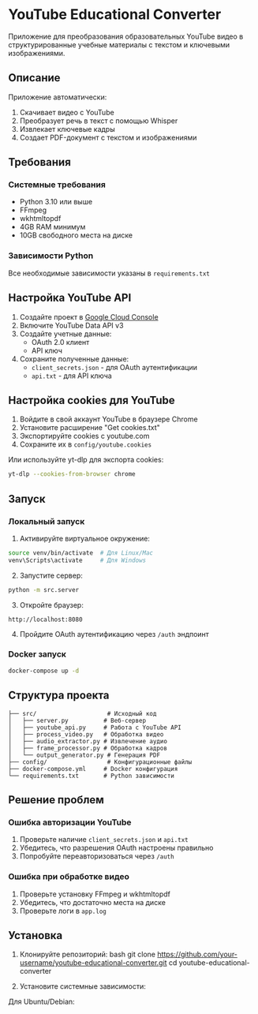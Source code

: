 # YouTube Educational Converter

Приложение для преобразования образовательных YouTube видео в структурированные учебные материалы с текстом и ключевыми изображениями.

## Описание

Приложение автоматически:
1. Скачивает видео с YouTube
2. Преобразует речь в текст с помощью Whisper
3. Извлекает ключевые кадры
4. Создает PDF-документ с текстом и изображениями

## Требования

### Системные требования
- Python 3.10 или выше
- FFmpeg
- wkhtmltopdf
- 4GB RAM минимум
- 10GB свободного места на диске

### Зависимости Python
Все необходимые зависимости указаны в `requirements.txt`

## Настройка YouTube API

1. Создайте проект в [Google Cloud Console](https://console.cloud.google.com/)
2. Включите YouTube Data API v3
3. Создайте учетные данные:
   - OAuth 2.0 клиент
   - API ключ
4. Сохраните полученные данные:
   - `client_secrets.json` - для OAuth аутентификации
   - `api.txt` - для API ключа

## Настройка cookies для YouTube

1. Войдите в свой аккаунт YouTube в браузере Chrome
2. Установите расширение "Get cookies.txt"
3. Экспортируйте cookies с youtube.com
4. Сохраните их в `config/youtube.cookies`

Или используйте yt-dlp для экспорта cookies:
```bash
yt-dlp --cookies-from-browser chrome
```

## Запуск

### Локальный запуск

1. Активируйте виртуальное окружение:
```bash
source venv/bin/activate  # Для Linux/Mac
venv\Scripts\activate     # Для Windows
```

2. Запустите сервер:
```bash
python -m src.server
```

3. Откройте браузер:
```
http://localhost:8080
```

4. Пройдите OAuth аутентификацию через `/auth` эндпоинт

### Docker запуск

```bash
docker-compose up -d
```

## Структура проекта

```
├── src/                    # Исходный код
│   ├── server.py          # Веб-сервер
│   ├── youtube_api.py     # Работа с YouTube API
│   ├── process_video.py   # Обработка видео
│   ├── audio_extractor.py # Извлечение аудио
│   ├── frame_processor.py # Обработка кадров
│   └── output_generator.py # Генерация PDF
├── config/                 # Конфигурационные файлы
├── docker-compose.yml     # Docker конфигурация
└── requirements.txt       # Python зависимости
```

## Решение проблем

### Ошибка авторизации YouTube
1. Проверьте наличие `client_secrets.json` и `api.txt`
2. Убедитесь, что разрешения OAuth настроены правильно
3. Попробуйте переавторизоваться через `/auth`

### Ошибка при обработке видео
1. Проверьте установку FFmpeg и wkhtmltopdf
2. Убедитесь, что достаточно места на диске
3. Проверьте логи в `app.log`

## Установка

1. Клонируйте репозиторий:
bash
git clone https://github.com/your-username/youtube-educational-converter.git
cd youtube-educational-converter

2. Установите системные зависимости:

Для Ubuntu/Debian: